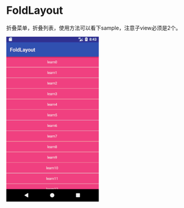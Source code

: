 # FoldLayout
折叠菜单，折叠列表，使用方法可以看下sample，注意子view必须是2个。

![截图](https://github.com/PickyQiu/FoldLayout/raw/master/screenshot/screen_shot.gif)
